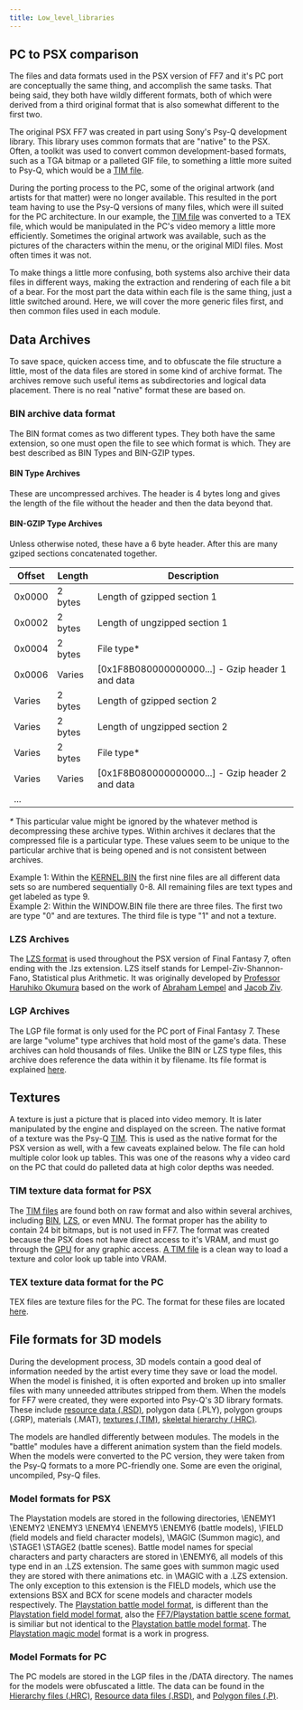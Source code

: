 ```yaml
---
title: Low_level_libraries
---
```


## PC to PSX comparison

The files and data formats used in the PSX version of FF7 and it's PC port are conceptually the same thing, and accomplish the same tasks. That being said, they both have wildly different formats, both of which were derived from a third original format that is also somewhat different to the first two.

The original PSX FF7 was created in part using Sony's Psy-Q development library. This library uses common formats that are "native" to the PSX. Often, a toolkit was used to convert common development-based formats, such as a TGA bitmap or a palleted GIF file, to something a little more suited to Psy-Q, which would be a [TIM file](../../PSX/TIM_format).

During the porting process to the PC, some of the original artwork (and artists for that matter) were no longer available. This resulted in the port team having to use the Psy-Q versions of many files, which were ill suited for the PC architecture. In our example, the [TIM file](../../PSX/TIM_format) was converted to a TEX file, which would be manipulated in the PC's video memory a little more efficiently. Sometimes the original artwork was available, such as the pictures of the characters within the menu, or the original MIDI files. Most often times it was not.

To make things a little more confusing, both systems also archive their data files in different ways, making the extraction and rendering of each file a bit of a bear. For the most part the data within each file is the same thing, just a little switched around. Here, we will cover the more generic files first, and then common files used in each module.

## Data Archives

To save space, quicken access time, and to obfuscate the file structure a little, most of the data files are stored in some kind of archive format. The archives remove such useful items as subdirectories and logical data placement. There is no real "native" format these are based on.

### BIN archive data format

The BIN format comes as two different types. They both have the same extension, so one must open the file to see which format is which. They are best described as BIN Types and BIN-GZIP types.

#### BIN Type Archives

These are uncompressed archives. The header is 4 bytes long and gives the length of the file without the header and then the data beyond that.

#### BIN-GZIP Type Archives

Unless otherwise noted, these have a 6 byte header. After this are many gziped sections concatenated together.

| Offset | Length  | Description                                        |
|--------|---------|----------------------------------------------------|
| 0x0000 | 2 bytes | Length of gzipped section 1                        |
| 0x0002 | 2 bytes | Length of ungzipped section 1                      |
| 0x0004 | 2 bytes | File type\*                                        |
| 0x0006 | Varies  | \[0x1F8B080000000000...\] - Gzip header 1 and data |
| Varies | 2 bytes | Length of gzipped section 2                        |
| Varies | 2 bytes | Length of ungzipped section 2                      |
| Varies | 2 bytes | File type\*                                        |
| Varies | Varies  | \[0x1F8B080000000000...\] - Gzip header 2 and data |
| ...    |         |                                                    |

  
*\** This particular value might be ignored by the whatever method is decompressing these archive types. Within archives it declares that the compressed file is a particular type. These values seem to be unique to the particular archive that is being opened and is not consistent between archives.

Example 1: Within the [KERNEL.BIN](Kernel.bin) the first nine files are all different data sets so are numbered sequentially 0-8. All remaining files are text types and get labeled as type 9.  
Example 2: Within the WINDOW.BIN file there are three files. The first two are type "0" and are textures. The third file is type "1" and not a texture.

### LZS Archives

The [LZS format](FF7/LZS_format "wikilink") is used throughout the PSX version of Final Fantasy 7, often ending with the .lzs extension. LZS itself stands for Lempel-Ziv-Shannon-Fano, Statistical plus Arithmetic. It was originally developed by [Professor Haruhiko Okumura](http://oku.edu.mie-u.ac.jp/~okumura/index-e.html) based on the work of [Abraham Lempel](http://www.hpl.hp.com/about/bios/abraham_lempel.html) and [Jacob Ziv](http://www.marconifoundation.org/pages/dynamic/fellows/fellow_details.php?roster_id=23).

### LGP Archives

The LGP file format is only used for the PC port of Final Fantasy 7. These are large "volume" type archives that hold most of the game's data. These archives can hold thousands of files. Unlike the BIN or LZS type files, this archive does reference the data within it by filename. Its file format is explained [here](../LGP_format).

## Textures

A texture is just a picture that is placed into video memory. It is later manipulated by the engine and displayed on the screen. The native format of a texture was the Psy-Q [TIM](../../PSX/TIM_format). This is used as the native format for the PSX version as well, with a few caveats explained below. The file can hold multiple color look up tables. This was one of the reasons why a video card on the PC that could do palleted data at high color depths was needed.

### TIM texture data format for PSX

The [TIM files](PSX/TIM_format "wikilink") are found both on raw format and also within several archives, including [BIN](FF7/Kernel/Low_level_libraries#BIN_archive_data_format "wikilink"), [LZS](FF7/Kernel/Low_level_libraries#LZS_Archives "wikilink"), or even MNU. The format proper has the ability to contain 24 bit bitmaps, but is not used in FF7. The format was created because the PSX does not have direct access to it's VRAM, and must go through the [GPU](PSX/GPU "wikilink") for any graphic access. [A TIM file](../../PSX/TIM_format) is a clean way to load a texture and color look up table into VRAM.

### TEX texture data format for the PC

TEX files are texture files for the PC. The format for these files are located [here](../TEX_format).

## File formats for 3D models

During the development process, 3D models contain a good deal of information needed by the artist every time they save or load the model. When the model is finished, it is often exported and broken up into smaller files with many unneeded attributes stripped from them. When the models for FF7 were created, they were exported into Psy-Q's 3D library formats. These include [resource data (.RSD)](PSX/RSD "wikilink"), polygon data (.PLY), polygon groups (.GRP), materials (.MAT), [textures (.TIM)](PSX/TIM_file "wikilink"), [skeletal hierarchy (.HRC)](../../PSX/HRC).

The models are handled differently between modules. The models in the "battle" modules have a different animation system than the field models. When the models were converted to the PC version, they were taken from the Psy-Q formats to a more PC-friendly one. Some are even the original, uncompiled, Psy-Q files.

### Model formats for PSX

The Playstation models are stored in the following directories, \ENEMY1 \ENEMY2 \ENEMY3 \ENEMY4 \ENEMY5 \ENEMY6 (battle models), \FIELD (field models and field character models), \MAGIC (Summon magic), and \STAGE1 \STAGE2 (battle scenes). Battle model names for special characters and party characters are stored in \ENEMY6, all models of this type end in an .LZS extension. The same goes with summon magic used they are stored with there animations etc. in \MAGIC with a .LZS extension. The only exception to this extension is the FIELD models, which use the extensions BSX and BCX for scene models and character models respectively. The [Playstation battle model format](FF7/Playstation_Battle_Model_Format "wikilink"), is different than the [Playstation field model format](FF7/Field/BSX "wikilink"), also the [FF7/Playstation battle scene format](FF7/Playstation_battle_scene_format "wikilink"), is similiar but not identical to the [Playstation battle model format](FF7/Playstation_Battle_Model_Format "wikilink"). The [Playstation magic model](../Playstation_magic_model) format is a work in progress.

### Model Formats for PC

The PC models are stored in the LGP files in the /DATA directory. The names for the models were obfuscated a little. The data can be found in the [Hierarchy files (.HRC)](PSX/HRC "wikilink"), [Resource data files (.RSD)](PSX/RSD "wikilink"), and [Polygon files (.P)](../P).
